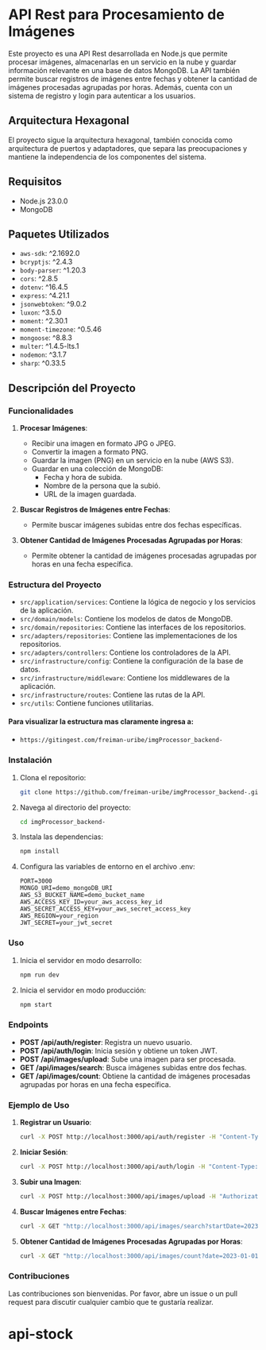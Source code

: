 # API Rest para Procesamiento de Imágenes

Este proyecto es una API Rest desarrollada en Node.js que permite procesar imágenes, almacenarlas en un servicio en la nube y guardar información relevante en una base de datos MongoDB. La API también permite buscar registros de imágenes entre fechas y obtener la cantidad de imágenes procesadas agrupadas por horas. Además, cuenta con un sistema de registro y login para autenticar a los usuarios.

## Arquitectura Hexagonal

El proyecto sigue la arquitectura hexagonal, también conocida como arquitectura de puertos y adaptadores, que separa las preocupaciones y mantiene la independencia de los componentes del sistema.

## Requisitos

- Node.js 23.0.0
- MongoDB

## Paquetes Utilizados

- `aws-sdk`: ^2.1692.0
- `bcryptjs`: ^2.4.3
- `body-parser`: ^1.20.3
- `cors`: ^2.8.5
- `dotenv`: ^16.4.5
- `express`: ^4.21.1
- `jsonwebtoken`: ^9.0.2
- `luxon`: ^3.5.0
- `moment`: ^2.30.1
- `moment-timezone`: ^0.5.46
- `mongoose`: ^8.8.3
- `multer`: ^1.4.5-lts.1
- `nodemon`: ^3.1.7
- `sharp`: ^0.33.5

## Descripción del Proyecto

### Funcionalidades

1. **Procesar Imágenes**:
   - Recibir una imagen en formato JPG o JPEG.
   - Convertir la imagen a formato PNG.
   - Guardar la imagen (PNG) en un servicio en la nube (AWS S3).
   - Guardar en una colección de MongoDB:
     - Fecha y hora de subida.
     - Nombre de la persona que la subió.
     - URL de la imagen guardada.

2. **Buscar Registros de Imágenes entre Fechas**:
   - Permite buscar imágenes subidas entre dos fechas específicas.

3. **Obtener Cantidad de Imágenes Procesadas Agrupadas por Horas**:
   - Permite obtener la cantidad de imágenes procesadas agrupadas por horas en una fecha específica.

### Estructura del Proyecto

- `src/application/services`: Contiene la lógica de negocio y los servicios de la aplicación.
- `src/domain/models`: Contiene los modelos de datos de MongoDB.
- `src/domain/repositories`: Contiene las interfaces de los repositorios.
- `src/adapters/repositories`: Contiene las implementaciones de los repositorios.
- `src/adapters/controllers`: Contiene los controladores de la API.
- `src/infrastructure/config`: Contiene la configuración de la base de datos.
- `src/infrastructure/middleware`: Contiene los middlewares de la aplicación.
- `src/infrastructure/routes`: Contiene las rutas de la API.
- `src/utils`: Contiene funciones utilitarias.

#### Para visualizar la estructura mas claramente ingresa a: 
- ```bash
  https://gitingest.com/freiman-uribe/imgProcessor_backend-
  ```

### Instalación

1. Clona el repositorio:

   ```bash
   git clone https://github.com/freiman-uribe/imgProcessor_backend-.git
   ```

2. Navega al directorio del proyecto:

   ```bash
   cd imgProcessor_backend-
   ```

3. Instala las dependencias:

   ```bash
   npm install
   ```

4. Configura las variables de entorno en el archivo .env:

   ```env
   PORT=3000
   MONGO_URI=demo_mongoDB_URI
   AWS_S3_BUCKET_NAME=demo_bucket_name
   AWS_ACCESS_KEY_ID=your_aws_access_key_id
   AWS_SECRET_ACCESS_KEY=your_aws_secret_access_key
   AWS_REGION=your_region
   JWT_SECRET=your_jwt_secret
   ```

### Uso

1. Inicia el servidor en modo desarrollo:

   ```bash
   npm run dev
   ```

2. Inicia el servidor en modo producción:

   ```bash
   npm start
   ```

### Endpoints

- **POST /api/auth/register**: Registra un nuevo usuario.
- **POST /api/auth/login**: Inicia sesión y obtiene un token JWT.
- **POST /api/images/upload**: Sube una imagen para ser procesada.
- **GET /api/images/search**: Busca imágenes subidas entre dos fechas.
- **GET /api/images/count**: Obtiene la cantidad de imágenes procesadas agrupadas por horas en una fecha específica.

### Ejemplo de Uso

1. **Registrar un Usuario**:

   ```bash
   curl -X POST http://localhost:3000/api/auth/register -H "Content-Type: application/json" -d '{"name": "John Doe", "username": "johndoe", "password": "password123", "userType": "Client"}'
   ```

2. **Iniciar Sesión**:

   ```bash
   curl -X POST http://localhost:3000/api/auth/login -H "Content-Type: application/json" -d '{"username": "johndoe", "password": "password123"}'
   ```

3. **Subir una Imagen**:

   ```bash
   curl -X POST http://localhost:3000/api/images/upload -H "Authorization: Bearer your_jwt_token" -F "image=@path_to_your_image.jpg"
   ```

4. **Buscar Imágenes entre Fechas**:

   ```bash
   curl -X GET "http://localhost:3000/api/images/search?startDate=2023-01-01&endDate=2023-12-31" -H "Authorization: Bearer your_jwt_token"
   ```

5. **Obtener Cantidad de Imágenes Procesadas Agrupadas por Horas**:

   ```bash
   curl -X GET "http://localhost:3000/api/images/count?date=2023-01-01" -H "Authorization: Bearer your_jwt_token"
   ```

### Contribuciones

Las contribuciones son bienvenidas. Por favor, abre un issue o un pull request para discutir cualquier cambio que te gustaría realizar.

# api-stock
